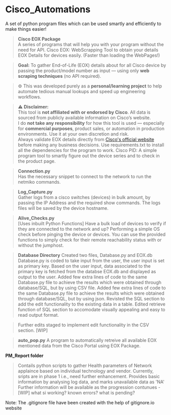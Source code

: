 # Cisco_Automations
A set of python program files which can be used smartly and efficiently to make things easier! 

>**Cisco EOX Package**  
> A series of programs that will help you with your program without the need for API. 
> Cisco EOX: WebScrapping Tool to obtain your details EOX Details for devices easily. (Faster than loading the WebPages!)

> **Goal:** To gather End-of-Life (EOX) details about for all Cisco device by passing the product/model number as input — using only **web scraping techniques** (no API required).

> ⚙️ This was developed purely as a **personal/learning project** to help automate tedious manual lookups and speed up engineering workflows.

> ⚠️ **Disclaimer:**  
> This tool is **not affiliated with or endorsed by Cisco**. All data is sourced from publicly available information on Cisco’s website.  
> I do **not take any responsibility** for how this tool is used — especially for **commercial purposes**, product sales, or automation in production environments. Use it at your own discretion and risk.  
> Always validate EOX details directly from [Cisco's official website](https://www.cisco.com) before making any business decisions.
> Use requirements.txt to install all the dependencies for the program to work.
> Cisco PID: A simple program tool to smartly figure out the device series and to check in the product page. 


>**Connection.py**  
> Has the necessary snippet to connect to the network to run the netmiko commands.

>**Log_Capture.py**  
> Gather logs from a cisco switches (devices) in bulk amount, by passing the IP Address and the required show commands.
> The logs files will be saved by the device hostname.


>**Alive_Checks.py**  
> [Uses inbuilt Python Functions]
> Have a bulk load of devices to verify if they are connected to the network and up?
> Performing a simple OS check before pinging the device or devices. 
> You can use the provided functions to simply check for their remote reachability status with or without the jumphost. 

>**Database Directory**
> Created two files, Database.py and EOX.db
> Database.py is coded to take input from the user, the user input is set as primary key.
> Based on the user input, data associated to the primary key is fetched from the databse EOX.db and displayed as output to the user.
> Added few extra lines of code to the same Database.py file to achieve the results which were obtained through database/SQL, but by using CSV file.
> Added few extra lines of code to the same Database.py file to achieve the results which were obtained through database/SQL, but by using json.
> Revisted the SQL section to add the edit functionality to the existing data in a table.
> Edited retrieve function of SQL section to accomodate visually appealing and easy to read output format.

> Further edits staged to implement edit functionality in the CSV section.
[WIP]

> **auto_pop.py**
A program to automatically retreive all available EOX mentioned data from the Cisco Portal using EOX Package. 

**PM_Report folder**
> Contails python scripts to gather Health parameters of Network applaince based on individual technology and vendor.
> Currently, sripts are in phase 1 i.e., need further enhancement.
> Provides basic information by analysing log data, and marks unavailable data as 'NA'
> Further information will be available as the progression contunues - [WIP]
> what si working? known errors? what is pending?



Note: The .gitignore file have been created with the help of gitignore.io website